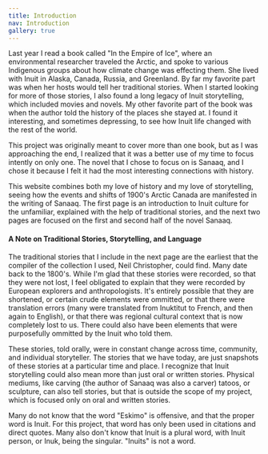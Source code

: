 ```yaml
---
title: Introduction
nav: Introduction
gallery: true
---
```


Last year I read a book called "In the Empire of Ice", where an environmental researcher traveled the Arctic, and spoke to various Indigenous groups about how climate change was effecting them. She lived with Inuit in Alaska, Canada, Russia, and Greenland. By far my favorite part was when her hosts would tell her traditional stories. When I started looking for more of those stories, I also found a long legacy of Inuit storytelling, which included movies and novels. My other favorite part of the book was when the author told the history of the places she stayed at. I found it interesting, and sometimes depressing, to see how Inuit life changed with the rest of the world.

This project was originally meant to cover more than one book, but as I was approaching the end, I realized that it was a better use of my time to focus intently on only one. The novel that I chose to focus on is Sanaaq, and I chose it because I felt it had the most interesting connections with history.

This website combines both my love of history and my love of storytelling, seeing how the events and shifts of 1900's Arctic Canada are manifested in the writing of Sanaaq. The first page is an introduction to Inuit culture for the unfamiliar, explained with the help of traditional stories, and the next two pages are focused on the first and second half of the novel Sanaaq.

#### A Note on Traditional Stories, Storytelling, and Language
The traditional stories that I include in the next page are the earliest that the compiler of the collection I used, Neil Christopher, could find. Many date back to the 1800's. While I'm glad that these stories were recorded, so that they were not lost, I feel obligated to explain that they were recorded by European explorers and anthropologists. It's entirely possible that they are shortened, or certain crude elements were ommitted, or that there were translation errors (many were translated from Inuktitut to French, and then again to English), or that there was regional cultural context that is now completely lost to us. There could also have been elements that were purposefully ommitted by the Inuit who told them. 

These stories, told orally, were in constant change across time, community, and individual storyteller. The stories that we have today, are just snapshots of these stories at a particular time and place. I recognize that Inuit storytelling could also mean more than just oral or written stories. Physical mediums, like carving (the author of Sanaaq was also a carver) tatoos, or sculpture, can also tell stories, but that is outside the scope of my project, which is focused only on oral and written stories.

Many do not know that the word "Eskimo" is offensive, and that the proper word is Inuit. For this project, that word has only been used in citations and direct quotes. Many also don't know that Inuit is a plural word, with Inuit person, or Inuk, being the singular. "Inuits" is not a word. 